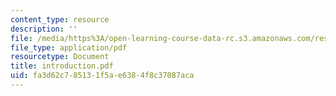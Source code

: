 ```yaml
---
content_type: resource
description: ''
file: /media/https%3A/open-learning-course-data-rc.s3.amazonaws.com/res-8-001-applied-geometric-algebra-spring-2009/fa3d62c785131f5ae6384f8c37087aca_introduction.pdf
file_type: application/pdf
resourcetype: Document
title: introduction.pdf
uid: fa3d62c7-8513-1f5a-e638-4f8c37087aca
---
```

